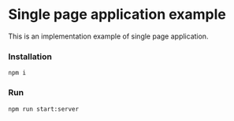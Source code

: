 # Single page application example
This is an implementation example of single page application.

### Installation

```shell
npm i
```

### Run
```shell
npm run start:server
```
